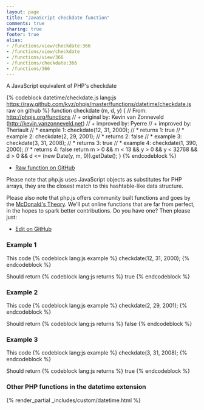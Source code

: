 ```yaml
---
layout: page
title: "JavaScript checkdate function"
comments: true
sharing: true
footer: true
alias:
- /functions/view/checkdate:366
- /functions/view/checkdate
- /functions/view/366
- /functions/checkdate:366
- /functions/366
---
```

<!-- Generated by Rakefile:build -->
A JavaScript equivalent of PHP's checkdate

{% codeblock datetime/checkdate.js lang:js https://raw.github.com/kvz/phpjs/master/functions/datetime/checkdate.js raw on github %}
function checkdate (m, d, y) {
  // From: http://phpjs.org/functions
  // +   original by: Kevin van Zonneveld (http://kevin.vanzonneveld.net)
  // +   improved by: Pyerre
  // +   improved by: Theriault
  // *     example 1: checkdate(12, 31, 2000);
  // *     returns 1: true
  // *     example 2: checkdate(2, 29, 2001);
  // *     returns 2: false
  // *     example 3: checkdate(3, 31, 2008);
  // *     returns 3: true
  // *     example 4: checkdate(1, 390, 2000);
  // *     returns 4: false
  return m > 0 && m < 13 && y > 0 && y < 32768 && d > 0 && d <= (new Date(y, m, 0)).getDate();
}
{% endcodeblock %}

 - [Raw function on GitHub](https://github.com/kvz/phpjs/blob/master/functions/datetime/checkdate.js)

Please note that php.js uses JavaScript objects as substitutes for PHP arrays, they are 
the closest match to this hashtable-like data structure. 

Please also note that php.js offers community built functions and goes by the 
[McDonald's Theory](https://medium.com/what-i-learned-building/9216e1c9da7d). We'll put online 
functions that are far from perfect, in the hopes to spark better contributions. 
Do you have one? Then please just: 

 - [Edit on GitHub](https://github.com/kvz/phpjs/edit/master/functions/datetime/checkdate.js)

### Example 1
This code
{% codeblock lang:js example %}
checkdate(12, 31, 2000);
{% endcodeblock %}

Should return
{% codeblock lang:js returns %}
true
{% endcodeblock %}

### Example 2
This code
{% codeblock lang:js example %}
checkdate(2, 29, 2001);
{% endcodeblock %}

Should return
{% codeblock lang:js returns %}
false
{% endcodeblock %}

### Example 3
This code
{% codeblock lang:js example %}
checkdate(3, 31, 2008);
{% endcodeblock %}

Should return
{% codeblock lang:js returns %}
true
{% endcodeblock %}


### Other PHP functions in the datetime extension
{% render_partial _includes/custom/datetime.html %}
